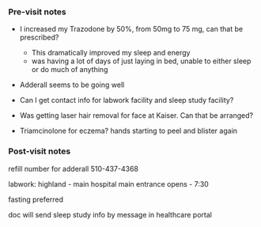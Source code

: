 ### Pre-visit notes
- I increased my Trazodone by 50%, from 50mg to 75 mg, can that be prescribed?
	- This dramatically improved my sleep and energy
	- was having a lot of days of just laying in bed, unable to either sleep or do much of anything
	
- Adderall seems to be going well


- Can I get contact info for labwork facility and sleep study facility?

- Was getting laser hair removal for face at Kaiser. Can that be arranged?

- Triamcinolone for eczema? hands starting to peel and blister again

### Post-visit notes
refill number for adderall 
510-437-4368

labwork:
highland - main hospital main entrance
opens - 7:30

fasting preferred 

doc will send sleep study info by message in healthcare portal